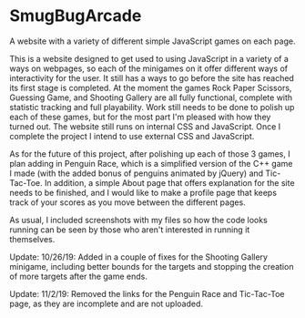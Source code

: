 # SmugBugArcade
A website with a variety of different simple JavaScript games on each page.

This is a website designed to get used to using JavaScript in a variety of a ways on webpages, so each of the minigames on it offer
different ways of interactivity for the user. It still has a ways to go before the site has reached its first stage is completed.
At the moment the games Rock Paper Scissors, Guessing Game, and Shooting Gallery are all fully functional, complete with statistic
tracking and full playability. Work still needs to be done to polish up each of these games, but for the most part I'm pleased with how
they turned out. The website still runs on internal CSS and JavaScript. Once I complete the project I intend to use external CSS and JavaScript.

As for the future of this project, after polishing up each of those 3 games, I plan adding in Penguin Race, which is a simplified version
of the C++ game I made (with the added bonus of penguins animated by jQuery) and Tic-Tac-Toe. In addition, a simple About page that offers
explanation for the site needs to be finished, and I would like to make a profile page that keeps track of your scores as you move between
the different pages.

As usual, I included screenshots with my files so how the code looks running can be seen by those who aren't interested in running it
themselves.

Update: 10/26/19: Added in a couple of fixes for the Shooting Gallery minigame, including better bounds for the targets and stopping
the creation of more targets after the game ends.

Update: 11/2/19: Removed the links for the Penguin Race and Tic-Tac-Toe page, as they are incomplete and are not uploaded.
